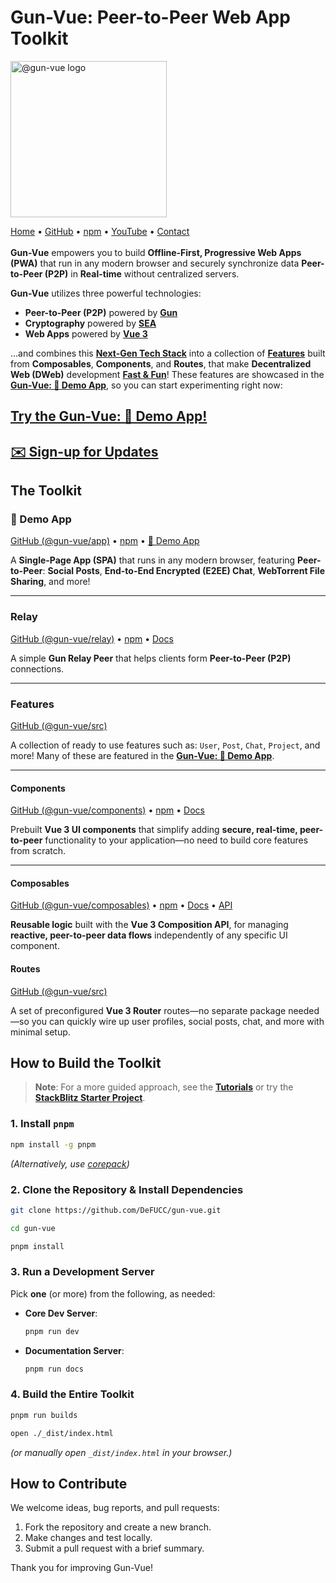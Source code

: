 # Gun-Vue: Peer-to-Peer Web App Toolkit

<a href="https://gun-vue.js.org">
  <img src="https://gun-vue.js.org/media/gun-vue-logo.svg" alt="@gun-vue logo" width="250" />
</a>

[Home](https://gun-vue.js.org) •
[GitHub](https://github.com/DeFUCC/gun-vue/) •
[npm](https://npmjs.com/org/gun-vue) •
[YouTube](https://www.youtube.com/playlist?list=PLncuCCb2zjt6wmlSNLiK1lZl150qX-rAw) •
[Contact](https://forms.gle/4oBqAE7xNDaCvFSY8)
<br><br>
**Gun-Vue** empowers you to build **Offline-First, Progressive Web Apps (PWA)** that run in any modern browser and securely synchronize data **Peer-to-Peer (P2P)** in **Real-time** without centralized servers.

**Gun-Vue** utilizes three powerful technologies:

- **Peer-to-Peer (P2P)** powered by [**Gun**](https://gun.eco)
- **Cryptography** powered by [**SEA**](https://gun.eco/docs/SEA)
- **Web Apps** powered by [**Vue 3**](https://vuejs.org)

...and combines this [**Next-Gen Tech Stack**](https://gun-vue.js.org/basics/what-is.html) into a collection of [**Features**](#features) built from **Composables**, **Components**, and **Routes**, that make **Decentralized Web (DWeb)** development [**Fast & Fun**](https://gun-vue.js.org/tutorials/getting-started.html)! These features are showcased in the [**Gun-Vue: 📱 Demo App**](https://gun-vue.js.org/app), so you can start experimenting right now:

## [**Try the Gun-Vue: 📱 Demo App!**](https://gun-vue.js.org/app)

## [**✉️ Sign-up for Updates**](https://forms.gle/4oBqAE7xNDaCvFSY8)

## The Toolkit

### 📱 Demo App

[GitHub (@gun-vue/app)](https://github.com/DeFUCC/gun-vue/tree/master/app) •
[npm](https://www.npmjs.com/package/@gun-vue/app) •
[📱 Demo App](https://gun-vue.js.org/app)  

A **Single-Page App (SPA)** that runs in any modern browser, featuring **Peer-to-Peer**: **Social Posts**, **End-to-End Encrypted (E2EE) Chat**, **WebTorrent File Sharing**, and more!

---

### Relay

[GitHub (@gun-vue/relay)](https://github.com/DeFUCC/gun-vue/tree/master/relay) •
[npm](https://www.npmjs.com/package/@gun-vue/relay) •
[Docs](https://gun-vue.js.org/packages/relay.html)  

A simple **Gun Relay Peer** that helps clients form **Peer-to-Peer (P2P)** connections.

---

### Features

[GitHub (@gun-vue/src)](https://github.com/DeFUCC/gun-vue/tree/master/src)

A collection of ready to use features such as: `User`, `Post`, `Chat`, `Project`, and more! Many of these are featured in the [**Gun-Vue: 📱 Demo App**](https://gun-vue.js.org/app).

---

#### Components

[GitHub (@gun-vue/components)](https://github.com/DeFUCC/gun-vue/tree/master/components) •
[npm](https://www.npmjs.com/package/@gun-vue/components) •
[Docs](https://gun-vue.js.org/packages/components.html)  

Prebuilt **Vue 3 UI components** that simplify adding **secure, real-time, peer-to-peer** functionality to your application—no need to build core features from scratch.

---

#### Composables

[GitHub (@gun-vue/composables)](https://github.com/DeFUCC/gun-vue/tree/master/composables) •
[npm](https://www.npmjs.com/package/@gun-vue/composables) •
[Docs](https://gun-vue.js.org/packages/composables.html) •
[API](https://gun-vue.js.org/reference/typedoc/modules.html)

**Reusable logic** built with the **Vue 3 Composition API**, for managing **reactive, peer-to-peer data flows** independently of any specific UI component.

#### Routes

[GitHub (@gun-vue/src)](https://github.com/DeFUCC/gun-vue/tree/master/src)

A set of preconfigured **Vue 3 Router** routes—no separate package needed—so you can quickly wire up user profiles, social posts, chat, and more with minimal setup.

## How to Build the Toolkit

> **Note**: For a more guided approach, see the [**Tutorials**](https://gun-vue.js.org/tutorials/getting-started.html) or try the [**StackBlitz Starter Project**](https://stackblitz.com/edit/gun-vue?embed=1&file=src/App.vue).

### 1. Install `pnpm`

```bash
npm install -g pnpm
```
*(Alternatively, use [corepack](https://pnpm.io/installation#using-corepack))*

### 2. Clone the Repository & Install Dependencies

```bash
git clone https://github.com/DeFUCC/gun-vue.git
```
```bash
cd gun-vue
```
```bash
pnpm install
```

### 3. Run a Development Server

Pick **one** (or more) from the following, as needed:

- **Core Dev Server**:
  ```bash
  pnpm run dev
  ```
- **Documentation Server**:
  ```bash
  pnpm run docs
  ```
  
### 4. Build the Entire Toolkit

```bash
pnpm run builds
```
```bash
open ./_dist/index.html
```
*(or manually open `_dist/index.html` in your browser.)*

## How to Contribute

We welcome ideas, bug reports, and pull requests:

1. Fork the repository and create a new branch.
2. Make changes and test locally.
3. Submit a pull request with a brief summary.

Thank you for improving Gun-Vue!
